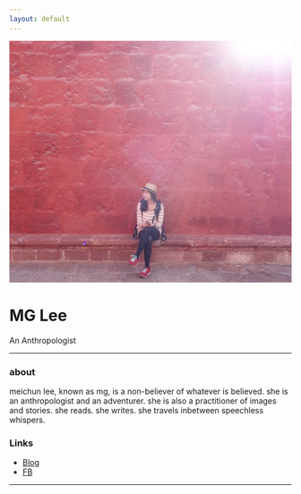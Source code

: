 ```yaml
---
layout: default
---
```


![avatar](profile.jpg)

# MG Lee

An Anthropologist
- - -

### about

meichun lee, known as mg, is a non-believer of whatever is believed. she is an anthropologist and an adventurer. she is also a practitioner of images and stories. she reads. she writes. she travels inbetween speechless whispers.

### Links

 * [Blog](https://hereismglee.wordpress.com/)
 * [FB](https://www.facebook.com/mg.lee.902)
 
- - -
